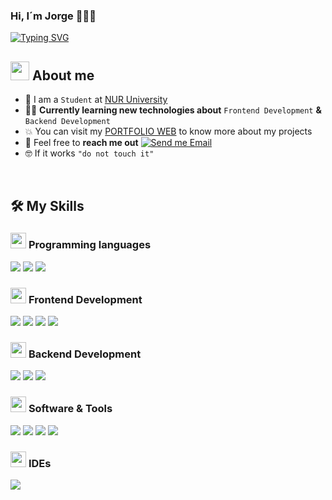 ### Hi, I´m Jorge 👋🧑‍💻

[![Typing SVG](https://readme-typing-svg.herokuapp.com?font=Open+Sans&weight=800&pause=1000&random=false&width=435&lines=Welcome+to+my+github+profile!;I'm+Frontend+and+Backend+developer+)](https://git.io/typing-svg)

<!--About Me-->

## <picture><img src = "https://github.com/7oSkaaa/7oSkaaa/blob/main/Images/about_me.gif?raw=true" width = 30px></picture> About me

- :school: I am a `Student` at [NUR University](https://www.nur.edu/)
- :technologist: **Currently learning new technologies about** `Frontend Development` **&** `Backend Development`
- :boom: You can visit my [PORTFOLIO WEB]() to know more about my projects
- :email: Feel free to **reach me out** [![Send me Email](https://img.shields.io/static/v1?label=email&amp;message=Jorge&amp;color=EA4335&amp;style=flat-square)](mailto:jporizrojas@gmail.com)
- :nerd_face: If it works `"do not touch it"`

<br>

<!-- find the icons used in this READMI here -> https://github.com/tandpfun/skill-icons -->
## 🛠️ My Skills

### <picture> <img src = "https://github.com/7oSkaaa/7oSkaaa/blob/main/Images/Programming_Languages.gif?raw=true" width = 25px>  </picture> Programming languages

<code><img src="https://skillicons.dev/icons?i=javascript" /></code>
<code><img src="https://skillicons.dev/icons?i=typescript" /></code>
<code><img src="https://skillicons.dev/icons?i=python" /></code>

### <picture> <img src = "https://github.com/7oSkaaa/7oSkaaa/blob/main/Images/Front_End.gif?raw=true" width = 25px>  </picture> Frontend Development

<code><img src="https://skillicons.dev/icons?i=html" /></code>
<code><img src="https://skillicons.dev/icons?i=css" /></code>
<code><img src="https://skillicons.dev/icons?i=react" /></code>
<code><img src="https://skillicons.dev/icons?i=astro" /></code>

### <picture> <img src = "https://media0.giphy.com/media/v1.Y2lkPTc5MGI3NjExcjE5Y2RvMXd6OW1sbzZrbzB5bXpqcGhjaTU5d282Z2liZDE4ejJkbyZlcD12MV9pbnRlcm5hbF9naWZfYnlfaWQmY3Q9Zw/KGhpQ5NMoWKQurlHwI/giphy.gif?raw=true" width = 25px>  </picture> Backend Development

<code><img src="https://skillicons.dev/icons?i=nodejs" /></code>
<code><img src="https://skillicons.dev/icons?i=express" /></code>
<code><img src="https://skillicons.dev/icons?i=npm" /></code>

### <picture> <img src = "https://github.com/7oSkaaa/7oSkaaa/blob/main/Images/Software_Tools.gif?raw=true" width = 25px>  </picture> Software & Tools

<code><img src="https://skillicons.dev/icons?i=bootstrap" /></code>
<code><img src="https://skillicons.dev/icons?i=tailwind" /></code>
<code><img src="https://skillicons.dev/icons?i=mysql" /></code>
<code><img src="https://skillicons.dev/icons?i=markdown" /></code>

### <picture> <img src = "https://github.com/7oSkaaa/7oSkaaa/blob/main/Images/IDEs.gif?raw=true" width = 25px>  </picture> IDEs

<code><img src="https://skillicons.dev/icons?i=vscode" /></code>

<!-- 
### <picture> <img src = "https://github.com/7oSkaaa/7oSkaaa/blob/main/Images/OS.gif?raw=true" width = 20px>  </picture> Operating Systems

![Windows](https://img.shields.io/badge/Windows-0078D6?style=flat-square&logo=Windows&logoColor=white)
-->

<br>

<!--
**JorgePorizR/JorgePorizR** is a ✨ _special_ ✨ repository because its `README.md` (this file) appears on your GitHub profile.

Here are some ideas to get you started:

- 🔭 I’m currently working on ...
- 🌱 I’m currently learning ...
- 👯 I’m looking to collaborate on ...
- 🤔 I’m looking for help with ...
- 💬 Ask me about ...
- 📫 How to reach me: ...
- 😄 Pronouns: ...
- ⚡ Fun fact: ...
-->

